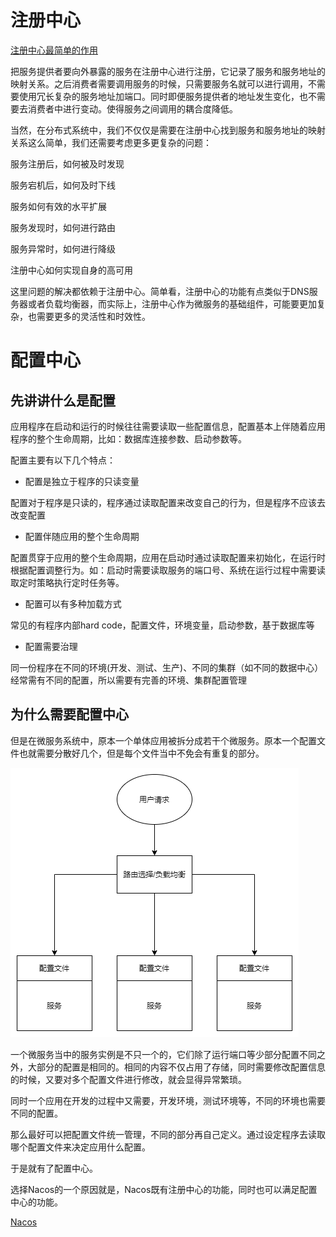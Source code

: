 # 注册中心

[注册中心最简单的作用](服务.md##使用Nacos)

把服务提供者要向外暴露的服务在注册中心进行注册，它记录了服务和服务地址的映射关系。之后消费者需要调用服务的时候，只需要服务名就可以进行调用，不需要使用冗长复杂的服务地址加端口。同时即便服务提供者的地址发生变化，也不需要去消费者中进行变动。使得服务之间调用的耦合度降低。

当然，在分布式系统中，我们不仅仅是需要在注册中心找到服务和服务地址的映射关系这么简单，我们还需要考虑更多更复杂的问题：

服务注册后，如何被及时发现

服务宕机后，如何及时下线

服务如何有效的水平扩展

服务发现时，如何进行路由

服务异常时，如何进行降级

注册中心如何实现自身的高可用

这里问题的解决都依赖于注册中心。简单看，注册中心的功能有点类似于DNS服务器或者负载均衡器，而实际上，注册中心作为微服务的基础组件，可能要更加复杂，也需要更多的灵活性和时效性。

# 配置中心

## 先讲讲什么是配置

应用程序在启动和运行的时候往往需要读取一些配置信息，配置基本上伴随着应用程序的整个生命周期，比如：数据库连接参数、启动参数等。

配置主要有以下几个特点：

-   配置是独立于程序的只读变量

配置对于程序是只读的，程序通过读取配置来改变自己的行为，但是程序不应该去改变配置

-   配置伴随应用的整个生命周期

配置贯穿于应用的整个生命周期，应用在启动时通过读取配置来初始化，在运行时根据配置调整行为。如：启动时需要读取服务的端口号、系统在运行过程中需要读取定时策略执行定时任务等。

-   配置可以有多种加载方式

常见的有程序内部hard code，配置文件，环境变量，启动参数，基于数据库等

-   配置需要治理

同一份程序在不同的环境(开发、测试、生产)、不同的集群（如不同的数据中心）经常需有不同的配置，所以需要有完善的环境、集群配置管理

## 为什么需要配置中心

但是在微服务系统中，原本一个单体应用被拆分成若干个微服务。原本一个配置文件也就需要分散好几个，但是每个文件当中不免会有重复的部分。

![](./img/微服务中配置文件.png)

一个微服务当中的服务实例是不只一个的，它们除了运行端口等少部分配置不同之外，大部分的配置是相同的。相同的内容不仅占用了存储，同时需要修改配置信息的时候，又要对多个配置文件进行修改，就会显得异常繁琐。

同时一个应用在开发的过程中又需要，开发环境，测试环境等，不同的环境也需要不同的配置。

那么最好可以把配置文件统一管理，不同的部分再自己定义。通过设定程序去读取哪个配置文件来决定应用什么配置。

于是就有了配置中心。


选择Nacos的一个原因就是，Nacos既有注册中心的功能，同时也可以满足配置中心的功能。

[Nacos](Nacos.md)

